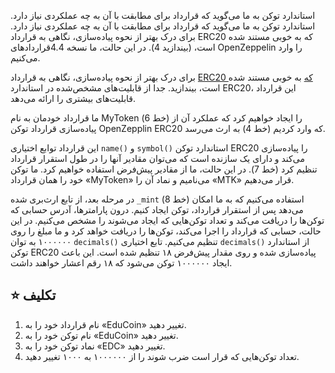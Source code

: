 استاندارد توکن به ما می‌گوید که قرارداد برای مطابقت با آن به چه عملکردی نیاز دارد. استاندارد توکن به ما می‌گوید که قرارداد برای مطابقت با آن به چه عملکردی نیاز دارد. برای درک بهتر از نحوه پیاده‌سازی، نگاهی به قرارداد ERC20 که به خوبی مستند شده است، (بیندازید 4). در این حالت، ما نسخه 4.4قراردادهای OpenZeppelin را وارد می‌کنیم.

برای درک بهتر از نحوه پیاده‌سازی، نگاهی به قرارداد <a href="https://github.com/OpenZeppelin/openzeppelin-contracts/blob/master/contracts/token/ERC20/ERC20.sol" target="_blank">ERC20 که</a> به خوبی مستند شده است، بیندازید. جدا از قابلیت‌های مشخص‌شده در استاندارد ERC20، این قرارداد قابلیت‌های بیشتری را ارائه می‌دهد.

ما قرارداد خودمان به نام MyToken (خط 6) را ایجاد خواهیم کرد که عملکرد آن از پیاده‌سازی قرارداد توکن OpenZepplin ERC20 که وارد کردیم (خط 4) به ارث می‌رسد.

این قرارداد توابع اختیاری `name()` و `symbol()` استاندارد توکن ERC20 را پیاده‌سازی می‌کند و دارای یک سازنده است که می‌توان مقادیر آنها را در طول استقرار قرارداد تنظیم کرد (خط 7).
در این حالت، ما از مقادیر پیش‌فرض استفاده خواهیم کرد. ما توکن خود را همان قرارداد «MyToken» می‌نامیم و نماد آن را «MTK» قرار می‌دهیم.

در مرحله بعد، از تابع ارث‌بری شده `_mint` (خط 8) استفاده می‌کنیم که به ما امکان می‌دهد پس از استقرار قرارداد، توکن ایجاد کنیم. درون پارامترها، آدرس حسابی که توکن‌ها را دریافت می‌کند و تعداد توکن‌هایی که ایجاد می‌شوند را مشخص می‌کنیم.
در این حالت، حسابی که قرارداد را اجرا می‌کند، توکن‌ها را دریافت خواهد کرد و ما مبلغ را روی ۱۰۰۰۰۰۰ به توان `decimals()` تنظیم می‌کنیم. تابع اختیاری `decimals()` از استاندارد توکن ERC20 پیاده‌سازی شده و روی مقدار پیش‌فرض ۱۸ تنظیم شده است. این باعث ایجاد ۱۰۰۰۰۰۰ توکن می‌شود که ۱۸ رقم اعشار خواهند داشت.

## ⭐️ تکلیف

1. نام قرارداد خود را به «EduCoin» تغییر دهید.
2. نام توکن خود را به «EduCoin» تغییر دهید.
3. نماد توکن خود را به «EDC» تغییر دهید.
4. تعداد توکن‌هایی که قرار است ضرب شوند را از ۱۰۰۰۰۰۰ به ۱۰۰۰ تغییر دهید.